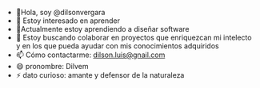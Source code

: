 - 👋Hola, soy @dilsonvergara
- 👀 Estoy interesado en aprender
- 🌱Actualmente estoy aprendiendo a diseñar software
- 💞️ Estoy buscando colaborar en proyectos que enriquezcan mi intelecto y en los que pueda ayudar con mis conocimientos adquiridos
- 📫 Cómo contactarme: dilson.luis@gnail.com
- 😄 pronombre: Dilvem
- ⚡ dato curioso: amante y defensor de la naturaleza

<!---
dilsonvergara/dilsonvergara is a ✨ special ✨ repository because its `README.md` (this file) appears on your GitHub profile.
You can click the Preview link to take a look at your changes.
--->

